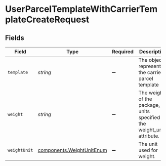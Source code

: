 # UserParcelTemplateWithCarrierTemplateCreateRequest


## Fields

| Field                                                                       | Type                                                                        | Required                                                                    | Description                                                                 | Example                                                                     |
| --------------------------------------------------------------------------- | --------------------------------------------------------------------------- | --------------------------------------------------------------------------- | --------------------------------------------------------------------------- | --------------------------------------------------------------------------- |
| `template`                                                                  | *string*                                                                    | :heavy_minus_sign:                                                          | The object representing the carrier parcel template                         |                                                                             |
| `weight`                                                                    | *string*                                                                    | :heavy_minus_sign:                                                          | The weight of the package, in units specified by the weight_unit attribute. | 12                                                                          |
| `weightUnit`                                                                | [components.WeightUnitEnum](../../models/components/weightunitenum.md)      | :heavy_minus_sign:                                                          | The unit used for weight.                                                   | lb                                                                          |